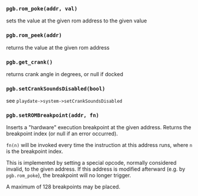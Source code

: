 ### `pgb.rom_poke(addr, val)`
sets the value at the given rom address to the given value

### `pgb.rom_peek(addr)`
returns the value at the given rom address

### `pgb.get_crank()`
returns crank angle in degrees, or null if docked

### `pgb.setCrankSoundsDisabled(bool)`
see `playdate->system->setCrankSoundsDisabled`
    
### `pgb.setROMBreakpoint(addr, fn)`
Inserts a "hardware" execution breakpoint at the given address. Returns the breakpoint index (or null if an error occurred).

`fn(n)` will be invoked every time the instruction at this address runs, where `n` is the breakpoint index.

This is implemented by setting a special opcode, normally considered invalid, to the given address. If this address is modified afterward (e.g. by `pgb.rom_poke`), the breakpoint will no longer trigger.

A maximum of 128 breakpoints may be placed.